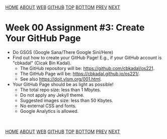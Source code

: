 ---
---
[HOME](index.md)
[ABOUT](README.md)
[WEB](https://osp4diss.vlsm.org/)
[GITHUB](/https://github.com/os2xx/osp4diss)
[TOP](#)
[BOTTOM](#endofpage)
[PREV](W00-02.md)
[NEXT](W00-04.md)

# Week 00 Assignment #3: Create Your GitHub Page

* Do GSGS (Google Sana/There Google Sini/Here)
* Find out how to create your GitHub Page! E.g., if your GitHub
  account is "cbkadal" (Cicak Bin Kadal).
  * The GitHub repository will be:
    <https://github.com/cbkadal/os221>.
  * The GitHub Page will be:
    <https://cbkadal.github.io/os221/>.
  * See also <https://doit.vlsm.org/001.html>.
* Your GitHub Page should be as light as possible!
  * The total repo size: less than 1 Mbytes.
  * Do not apply any Jekyll theme.
  * Suggested images size: less than 50 Kbytes.
  * No external CSS and fonts.
  * Google Analytics is allowed.

<br id="endofpage"><br>
[HOME](index.md)
[ABOUT](README.md)
[WEB](https://osp4diss.vlsm.org/)
[GITHUB](/https://github.com/os2xx/osp4diss)
[TOP](#)
[BOTTOM](#endofpage)
[PREV](W00-02.md)
[NEXT](W00-04.md)
<br>


